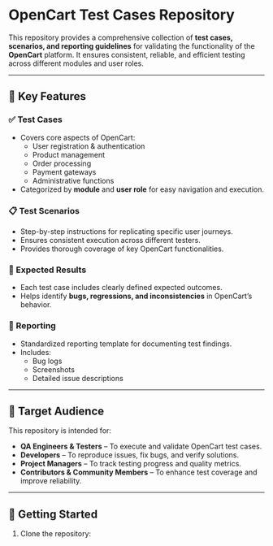 
# OpenCart Test Cases Repository

This repository provides a comprehensive collection of **test cases, scenarios, and reporting guidelines** for validating the functionality of the **OpenCart** platform. It ensures consistent, reliable, and efficient testing across different modules and user roles.

---

## 📌 Key Features

### ✅ Test Cases
- Covers core aspects of OpenCart:
  - User registration & authentication
  - Product management
  - Order processing
  - Payment gateways
  - Administrative functions
- Categorized by **module** and **user role** for easy navigation and execution.

### 📋 Test Scenarios
- Step-by-step instructions for replicating specific user journeys.
- Ensures consistent execution across different testers.
- Provides thorough coverage of key OpenCart functionalities.

### 🎯 Expected Results
- Each test case includes clearly defined expected outcomes.
- Helps identify **bugs, regressions, and inconsistencies** in OpenCart’s behavior.

### 📝 Reporting
- Standardized reporting template for documenting test findings.
- Includes:
  - Bug logs
  - Screenshots
  - Detailed issue descriptions

---

## 👥 Target Audience
This repository is intended for:
- **QA Engineers & Testers** – To execute and validate OpenCart test cases.  
- **Developers** – To reproduce issues, fix bugs, and verify solutions.  
- **Project Managers** – To track testing progress and quality metrics.  
- **Contributors & Community Members** – To enhance test coverage and improve reliability.  

---

## 🚀 Getting Started

1. Clone the repository:
   ```bash

